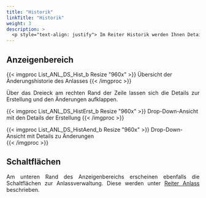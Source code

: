 ```yaml
---
title: "Historik"
linkTitle: "Historik"
weight: 3
description: >
  <p style="text-align: justify"> Im Reiter Historik werden Ihnen Details zum Änderungsverlauf des Anlasses angezeigt. </p>
---
```

## Anzeigenbereich

{{< imgproc List_ANL_DS_Hist_b Resize "960x" >}}
Übersicht der Änderungshistorie des Anlasses 
{{< /imgproc >}}

<p style="text-align: justify"> Über das Dreieck am rechten Rand der Zeile lassen sich die Details zur Erstellung und den Änderungen aufklappen. </P>

{{< imgproc List_ANL_DS_HistErst_b Resize "960x" >}}
Drop-Down-Ansicht mit den Details der Erstellung 
{{< /imgproc >}}

{{< imgproc List_ANL_DS_HistAend_b Resize "960x" >}}
Drop-Down-Ansicht mit Details zu Änderungen  
{{< /imgproc >}}

## Schaltflächen

<p style="text-align: justify"> Am unteren Rand des Anzeigenbereichs erscheinen ebenfalls die Schaltflächen zur Anlassverwaltung. Diese werden unter <a href="/3vrooms/listen/anlaessesuchen/anzeigenbereich/detailansichtanlaesse/anlass/schaltflaechen/">Reiter Anlass</a> beschrieben. </p>

